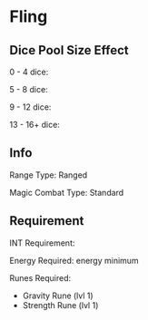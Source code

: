 # Fling


## Dice Pool Size Effect

0 -  4 dice:

5 -  8 dice:

9 - 12 dice:

13 - 16+ dice:

## Info

Range Type: Ranged

Magic Combat Type: Standard

## Requirement

INT Requirement:

Energy Required:  energy minimum

Runes Required:

- Gravity Rune (lvl 1)
- Strength Rune (lvl 1)
